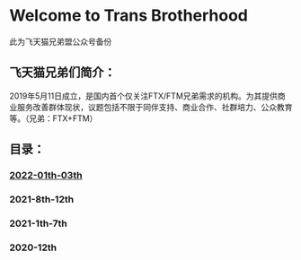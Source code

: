 # Welcome to Trans Brotherhood

此为飞天猫兄弟盟公众号备份

## 飞天猫兄弟们简介：

2019年5月11日成立，是国内首个仅关注FTX/FTM兄弟需求的机构。为其提供商业服务改善群体现状，议题包括不限于同伴支持、商业合作、社群培力、公众教育等。（兄弟：FTX+FTM）

## 目录：

### [2022-01th-03th](htmlpreview.GitHub.io/?https://github.com/FTMMaoGe/2020-12th.git)

### 2021-8th-12th

### 2021-1th-7th

### 2020-12th

